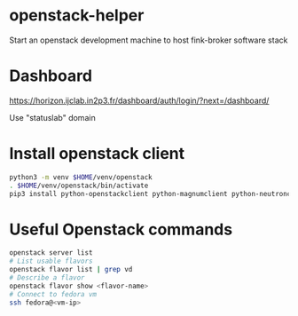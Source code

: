 # openstack-helper

Start an openstack development machine to host fink-broker software stack

# Dashboard

https://horizon.ijclab.in2p3.fr/dashboard/auth/login/?next=/dashboard/

Use "statuslab" domain

# Install openstack client

```bash
python3 -m venv $HOME/venv/openstack
. $HOME/venv/openstack/bin/activate
pip3 install python-openstackclient python-magnumclient python-neutronclient python-cinderclient python-octaviaclient
```

# Useful Openstack commands

```bash
openstack server list
# List usable flavors
openstack flavor list | grep vd
# Describe a flavor
openstack flavor show <flavor-name>
# Connect to fedora vm
ssh fedora@<vm-ip>
```

